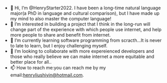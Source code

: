 - 👋 Hi, I’m @HenryStarter2022. I have been a long-time natural language major(a PhD in language and cultural comparison), but I have made up my mind to also master the computer language!
- 👀 I’m interested in building a project that I think in the long-run will change part of the experience with which people use internet, and help more people to share and benefit from internet.
- 🌱 I’m currently learning software programming from scracth...It is never to late to learn, but I enjoy challenging myself.
- 💞️ I’m looking to collaborate with more expereienced developers and those who really believe we can make internet a more equitable and better place for all..
- 📫 How to reach me:you can reach me by my email:henryliushiyin@hotmail.com.

<!---
HenryStarter2022/HenryStarter2022 is a ✨ special ✨ repository because its `README.md` (this file) appears on your GitHub profile.
You can click the Preview link to take a look at your changes.
--->
